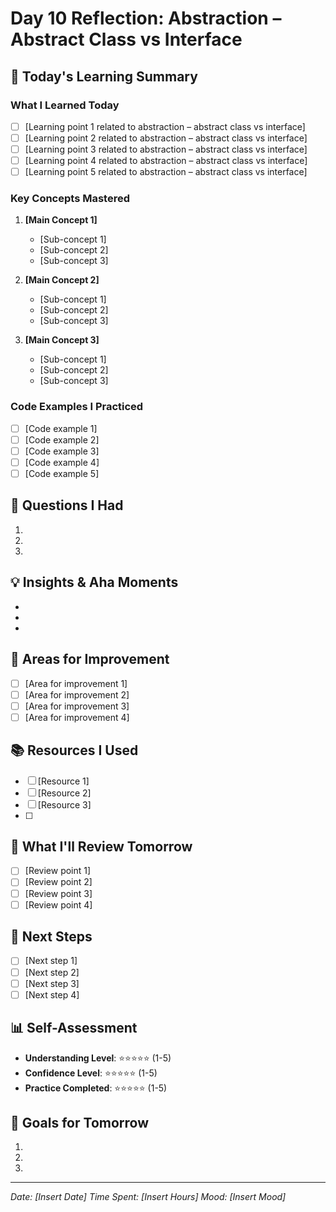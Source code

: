 # Day 10 Reflection: Abstraction – Abstract Class vs Interface

## 📝 Today's Learning Summary

### What I Learned Today
- [ ] [Learning point 1 related to abstraction – abstract class vs interface]
- [ ] [Learning point 2 related to abstraction – abstract class vs interface]
- [ ] [Learning point 3 related to abstraction – abstract class vs interface]
- [ ] [Learning point 4 related to abstraction – abstract class vs interface]
- [ ] [Learning point 5 related to abstraction – abstract class vs interface]

### Key Concepts Mastered
1. **[Main Concept 1]**
   - [Sub-concept 1]
   - [Sub-concept 2]
   - [Sub-concept 3]

2. **[Main Concept 2]**
   - [Sub-concept 1]
   - [Sub-concept 2]
   - [Sub-concept 3]

3. **[Main Concept 3]**
   - [Sub-concept 1]
   - [Sub-concept 2]
   - [Sub-concept 3]

### Code Examples I Practiced
- [ ] [Code example 1]
- [ ] [Code example 2]
- [ ] [Code example 3]
- [ ] [Code example 4]
- [ ] [Code example 5]

## 🤔 Questions I Had
1. 
2. 
3. 

## 💡 Insights & Aha Moments
- 
- 
- 

## 🎯 Areas for Improvement
- [ ] [Area for improvement 1]
- [ ] [Area for improvement 2]
- [ ] [Area for improvement 3]
- [ ] [Area for improvement 4]

## 📚 Resources I Used
- [ ] [Resource 1]
- [ ] [Resource 2]
- [ ] [Resource 3]
- [ ] 

## 🔄 What I'll Review Tomorrow
- [ ] [Review point 1]
- [ ] [Review point 2]
- [ ] [Review point 3]
- [ ] [Review point 4]

## 🚀 Next Steps
- [ ] [Next step 1]
- [ ] [Next step 2]
- [ ] [Next step 3]
- [ ] [Next step 4]

## 📊 Self-Assessment
- **Understanding Level**: ⭐⭐⭐⭐⭐ (1-5)
- **Confidence Level**: ⭐⭐⭐⭐⭐ (1-5)
- **Practice Completed**: ⭐⭐⭐⭐⭐ (1-5)

## 🎯 Goals for Tomorrow
1. 
2. 
3. 

---
*Date: [Insert Date]*
*Time Spent: [Insert Hours]*
*Mood: [Insert Mood]*
